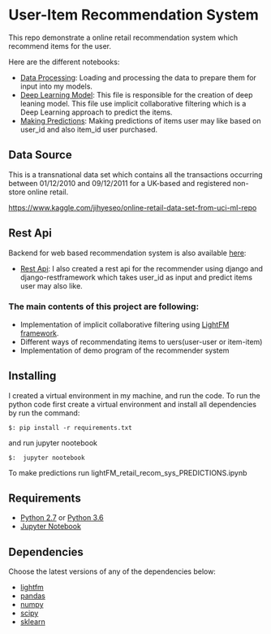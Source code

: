 # User-Item Recommendation System

This repo demonstrate a online retail recommendation system which recommend items for the user.

Here are the different notebooks:

- [Data Processing](https://github.com/AdnanShah/Python-Recommendation-System/blob/rest_api_lightfm/retail_recom_sys_DATA_PRE_PROCESSING.ipynb): Loading and processing the data to prepare them for input into my models.
- [Deep Learning Model](https://github.com/AdnanShah/Python-Recommendation-System/blob/rest_api_lightfm/lightFM_retail_recom_sys_MODEL_CREATION.ipynb): This file is responsible for the creation of deep leaning model. This file use implicit collaborative filtering which is a Deep Learning approach to predict the items.
- [Making Predictions](https://github.com/AdnanShah/Python-Recommendation-System/blob/rest_api_lightfm/lightFM_retail_recom_sys_PREDICTIONS.ipynb): Making predictions of items user may like based on user_id and also item_id user purchased.

## Data Source

This is a transnational data set which contains all the transactions occurring between 01/12/2010 and 09/12/2011 for a UK-based and registered non-store online retail.

https://www.kaggle.com/jihyeseo/online-retail-data-set-from-uci-ml-repo

## Rest Api

Backend for web based recommendation system is also available [here](https://github.com/AdnanShah/Python-Recommendation-System/tree/rest_api_lightfm/django-rest-framework/fm_Rec):

- [Rest Api](https://github.com/AdnanShah/Python-Recommendation-System/tree/rest_api_lightfm/django-rest-framework/fm_Rec): I also created a rest api for the recommender using django and django-restframework which takes user_id as input and predict items user may also like.

### The main contents of this project are following:

- Implementation of implicit collaborative filtering using [LightFM framework](https://github.com/lyst/lightfm).
- Different ways of recommendating items to uers(user-user or item-item)
- Implementation of demo program of the recommender system

## Installing

I created a virtual environment in my machine, and run the code.
To run the python code first create a virtual environment and install all dependencies by run the command:

```
$: pip install -r requirements.txt
```

and run jupyter nootebook

```
$:  jupyter nootebook
```

To make predictions run lightFM_retail_recom_sys_PREDICTIONS.ipynb

## Requirements

- [Python 2.7](https://www.python.org/download/releases/2.7/) or [Python 3.6](https://www.python.org/downloads/release/python-360/)
- [Jupyter Notebook](http://jupyter.org/)

## Dependencies

Choose the latest versions of any of the dependencies below:

- [lightfm](https://github.com/lyst/lightfm)
- [pandas](https://pandas.pydata.org/)
- [numpy](http://www.numpy.org/)
- [scipy](https://www.scipy.org/)
- [sklearn](http://scikit-learn.org/stable/)
